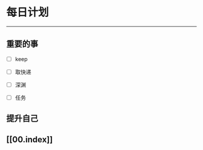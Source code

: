 
# 每日计划
---
## 重要的事

- [ ]  keep
- [ ]  取快递
- [ ]  深渊
- [ ] 任务



## 提升自己

  



## [[00.index]]










